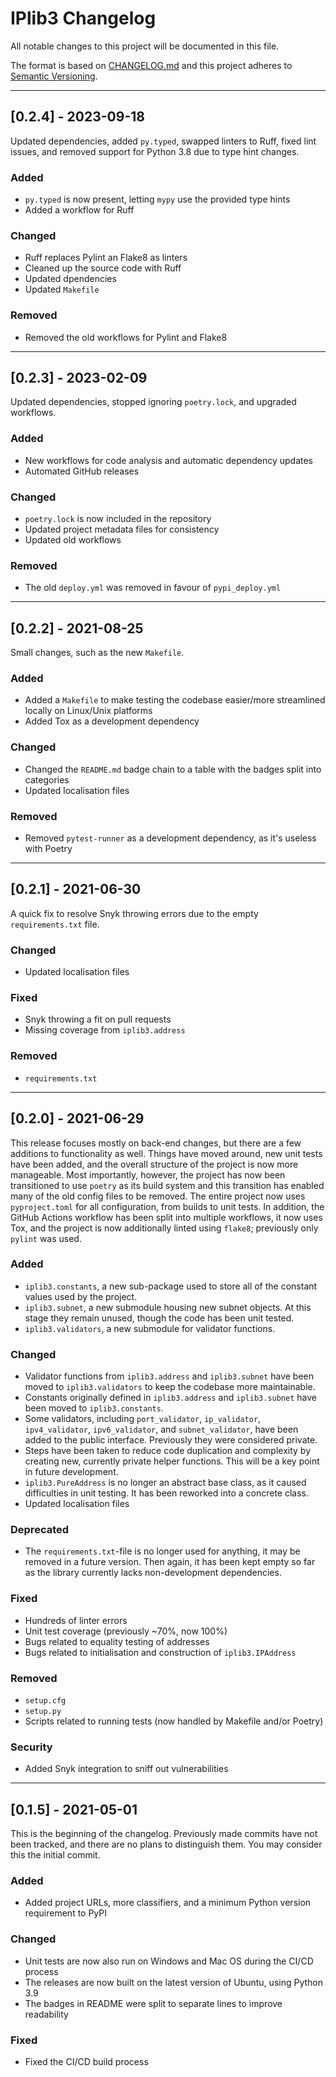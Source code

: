 
# IPlib3 Changelog

All notable changes to this project will be documented in this file.

The format is based on [CHANGELOG.md][CHANGELOG.md]
and this project adheres to [Semantic Versioning][Semantic Versioning].

<!-- 
TEMPLATE

## [major.minor.patch] - yyyy-mm-dd

A message that notes the main changes in the update.

### Added

### Changed

### Deprecated

### Fixed

### Removed

### Security

_______________________________________________________________________________
 
 -->

<!--
EXAMPLE

## [0.2.0] - 2021-06-02

Lorem Ipsum dolor sit amet.

### Added

- Cat pictures hidden in the library
- Added beeswax to the gears

### Changed

- Updated localisation files

-->

<!--
_______________________________________________________________________________

## [0.2.4] - 2023-09-18

Updated dependencies, added `py.typed`, swapped linters to Ruff, fixed lint
issues, and removed support for Python 3.8 due to type hint changes.

### Added

- `py.typed` is now present, letting `mypy` use the provided type hints
- Added a workflow for Ruff

### Changed

- Ruff replaces Pylint an Flake8 as linters
- Cleaned up the source code with Ruff
- Updated dpendencies
- Updated `Makefile`

### Removed

- Removed the old workflows for Pylint and Flake8

-->

_______________________________________________________________________________

## [0.2.4] - 2023-09-18

Updated dependencies, added `py.typed`, swapped linters to Ruff, fixed lint
issues, and removed support for Python 3.8 due to type hint changes.

### Added

- `py.typed` is now present, letting `mypy` use the provided type hints
- Added a workflow for Ruff

### Changed

- Ruff replaces Pylint an Flake8 as linters
- Cleaned up the source code with Ruff
- Updated dpendencies
- Updated `Makefile`

### Removed

- Removed the old workflows for Pylint and Flake8

_______________________________________________________________________________

## [0.2.3] - 2023-02-09

Updated dependencies, stopped ignoring `poetry.lock`, and upgraded workflows.

### Added

- New workflows for code analysis and automatic dependency updates
- Automated GitHub releases

### Changed

- `poetry.lock` is now included in the repository
- Updated project metadata files for consistency
- Updated old workflows

### Removed

- The old `deploy.yml` was removed in favour of `pypi_deploy.yml`

_______________________________________________________________________________

## [0.2.2] - 2021-08-25

Small changes, such as the new `Makefile`.

### Added

- Added a `Makefile` to make testing the codebase easier/more streamlined locally on Linux/Unix platforms
- Added Tox as a development dependency

### Changed

- Changed the `README.md` badge chain to a table with the badges split into categories
- Updated localisation files

### Removed

- Removed `pytest-runner` as a development dependency, as it's useless with Poetry

_______________________________________________________________________________

## [0.2.1] - 2021-06-30

A quick fix to resolve Snyk throwing errors due to the empty `requirements.txt`
file.

### Changed

- Updated localisation files

### Fixed

- Snyk throwing a fit on pull requests
- Missing coverage from `iplib3.address`

### Removed

- `requirements.txt`

_______________________________________________________________________________

## [0.2.0] - 2021-06-29

This release focuses mostly on back-end changes, but there are a few additions
to functionality as well. Things have moved around, new unit tests have been
added, and the overall structure of the project is now more manageable. Most
importantly, however, the project has now been transitioned to use `poetry` as
its build system and this transition has enabled many of the old config files
to be removed. The entire project now uses `pyproject.toml` for all
configuration, from builds to unit tests. In addition, the GitHub Actions
workflow has been split into multiple workflows, it now uses Tox, and the
project is now additionally linted using `flake8`; previously only `pylint`
was used.

### Added

- `iplib3.constants`, a new sub-package used to store all of the constant
  values used by the project.
- `iplib3.subnet`, a new submodule housing new subnet objects. At this
  stage they remain unused, though the code has been unit tested.
- `iplib3.validators`, a new submodule for validator functions.

### Changed

- Validator functions from `iplib3.address` and `iplib3.subnet` have been
  moved to `iplib3.validators` to keep the codebase more maintainable.
- Constants originally defined in `iplib3.address` and `iplib3.subnet`
  have been moved to `iplib3.constants`.
- Some validators, including `port_validator`, `ip_validator`,
  `ipv4_validator`, `ipv6_validator`, and `subnet_validator`, have been
  added to the public interface. Previously they were considered private.
- Steps have been taken to reduce code duplication and complexity by creating
  new, currently private helper functions. This will be a key point in
  future development.
- `iplib3.PureAddress` is no longer an abstract base class, as it caused
  difficulties in unit testing. It has been reworked into a concrete class.
- Updated localisation files

### Deprecated

- The `requirements.txt`-file is no longer used for anything, it may be removed
  in a future version. Then again, it has been kept empty so far as the library
  currently lacks non-development dependencies.

### Fixed

- Hundreds of linter errors
- Unit test coverage (previously ~70%, now 100%)
- Bugs related to equality testing of addresses
- Bugs related to initialisation and construction of `iplib3.IPAddress`

### Removed

- `setup.cfg`
- `setup.py`
- Scripts related to running tests (now handled by Makefile and/or Poetry)

### Security

- Added Snyk integration to sniff out vulnerabilities

_______________________________________________________________________________

## [0.1.5] - 2021-05-01

This is the beginning of the changelog. Previously made commits have not been
tracked, and there are no plans to distinguish them. You may consider this
the initial commit.

### Added

- Added project URLs, more classifiers,
  and a minimum Python version requirement to PyPI

### Changed

- Unit tests are now also run on Windows and Mac OS during the CI/CD process
- The releases are now built on the latest version of Ubuntu, using Python 3.9
- The badges in README were split to separate lines to improve readability

### Fixed

- Fixed the CI/CD build process

[CHANGELOG.md]: https://keepachangelog.com/en/1.1.0/
[Semantic Versioning]: http://semver.org/

<!-- markdownlint-configure-file {
    "MD022": false,
    "MD024": false,
    "MD030": false,
    "MD032": false
} -->
<!--
    MD022: Blanks around headings
    MD024: No duplicate headings
    MD030: Spaces after list markers
    MD032: Blanks around lists
-->
